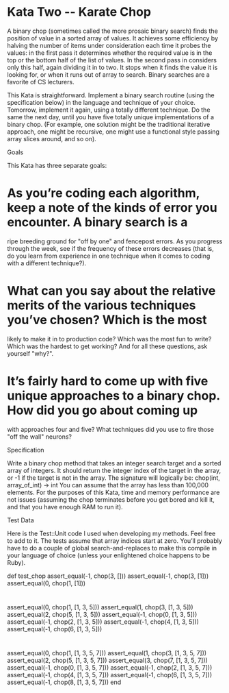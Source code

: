 Kata Two -- Karate Chop
==========================
A binary chop (sometimes called the more prosaic binary search) finds the position of value in a sorted array of
values. It achieves some efficiency by halving the number of items under consideration each time it probes the
values: in the first pass it determines whether the required value is in the top or the bottom half of the list of values. In the second pass in considers only this half, again dividing it in to two. It stops when it finds the value it is looking for, or when it runs out of array to search. Binary searches are a favorite of CS lecturers.

This Kata is straightforward. Implement a binary search routine (using the specification below) in the language and
technique of your choice. Tomorrow, implement it again, using a totally different technique. Do the same the next day, until you have five totally unique implementations of a binary chop. (For example, one solution might be the traditional iterative approach, one might be recursive, one might use a functional style passing array slices around, and so on).

Goals

This Kata has three separate goals:
# As you’re coding each algorithm, keep a note of the kinds of error you encounter. A binary search is a
ripe breeding ground for "off by one" and fencepost errors. As you progress through the week, see if the
frequency of these errors decreases (that is, do you learn from experience in one technique when it comes
to coding with a different technique?).
# What can you say about the relative merits of the various techniques you’ve chosen? Which is the most
likely to make it in to production code? Which was the most fun to write? Which was the hardest to get
working? And for all these questions, ask yourself "why?".
# It’s fairly hard to come up with five unique approaches to a binary chop. How did you go about coming up
with approaches four and five? What techniques did you use to fire those "off the wall" neurons?

Specification

Write a binary chop method that takes an integer search target and a sorted array of integers. It should return the
integer index of the target in the array, or -1 if the target is not in the array. The signature will logically be:
  chop(int, array_of_int) -> int
You can assume that the array has less than 100,000 elements. For the purposes of this Kata, time and memory
performance are not issues (assuming the chop terminates before you get bored and kill it, and that you have enough
RAM to run it).

Test Data

Here is the Test::Unit code I used when developing my methods. Feel free to add to it. The tests assume that array
indices start at zero. You’ll probably have to do a couple of global search-and-replaces to make this compile in your language of choice (unless your enlightened choice happens to be Ruby).

def test_chop
assert_equal(-1, chop(3, []))
assert_equal(-1, chop(3, [1]))
assert_equal(0, chop(1, [1]))
#
assert_equal(0, chop(1, [1, 3, 5]))
assert_equal(1, chop(3, [1, 3, 5]))
assert_equal(2, chop(5, [1, 3, 5]))
assert_equal(-1, chop(0, [1, 3, 5]))
assert_equal(-1, chop(2, [1, 3, 5]))
assert_equal(-1, chop(4, [1, 3, 5]))
assert_equal(-1, chop(6, [1, 3, 5]))
#
assert_equal(0, chop(1, [1, 3, 5, 7]))
assert_equal(1, chop(3, [1, 3, 5, 7]))
assert_equal(2, chop(5, [1, 3, 5, 7]))
assert_equal(3, chop(7, [1, 3, 5, 7]))
assert_equal(-1, chop(0, [1, 3, 5, 7]))
assert_equal(-1, chop(2, [1, 3, 5, 7]))
assert_equal(-1, chop(4, [1, 3, 5, 7]))
assert_equal(-1, chop(6, [1, 3, 5, 7]))
assert_equal(-1, chop(8, [1, 3, 5, 7]))
end
